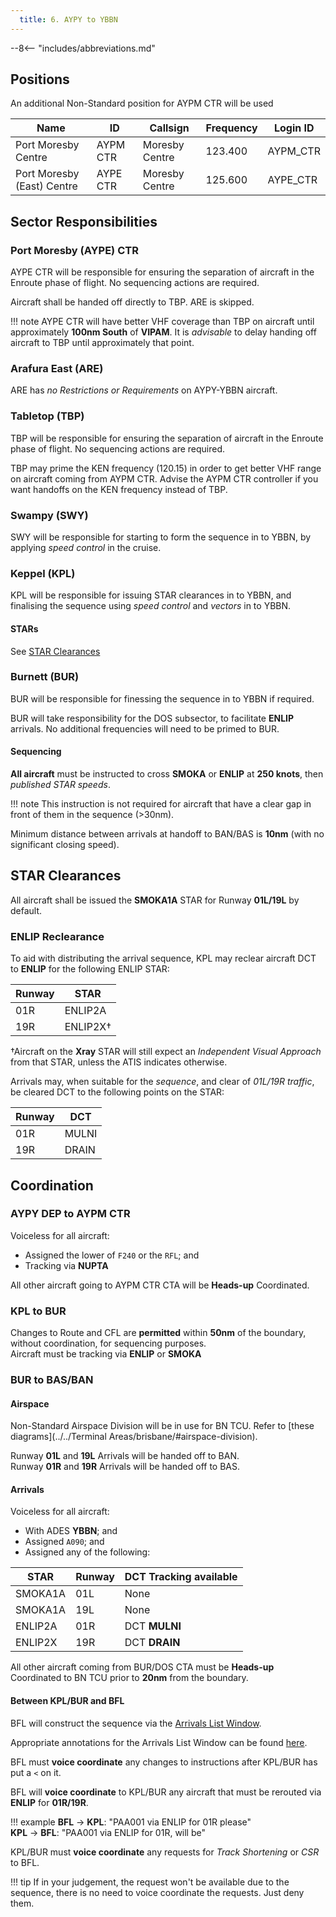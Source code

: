 ```yaml
---
  title: 6. AYPY to YBBN
---
```


--8<-- "includes/abbreviations.md"

## Positions
An additional Non-Standard position for AYPM CTR will be used

| Name               | ID      | Callsign       | Frequency        | Login ID              |
| ------------------ | --------------| -------------- | ---------------- | --------------------------------------|
| Port Moresby Centre       | AYPM CTR | Moresby Centre             | 123.400 | AYPM_CTR                              |
| Port Moresby (East) Centre       | AYPE CTR | Moresby Centre             | 125.600 | AYPE_CTR                              |

## Sector Responsibilities
### Port Moresby (AYPE) CTR
AYPE CTR will be responsible for ensuring the separation of aircraft in the Enroute phase of flight. No sequencing actions are required.

Aircraft shall be handed off directly to TBP. ARE is skipped.

!!! note
    AYPE CTR will have better VHF coverage than TBP on aircraft until approximately **100nm South** of **VIPAM**. It is *advisable* to delay handing off aircraft to TBP until approximately that point.

### Arafura East (ARE)
ARE has *no Restrictions or Requirements* on AYPY-YBBN aircraft.

### Tabletop (TBP)
TBP will be responsible for ensuring the separation of aircraft in the Enroute phase of flight. No sequencing actions are required.

TBP may prime the KEN frequency (120.15) in order to get better VHF range on aircraft coming from AYPM CTR. Advise the AYPM CTR controller if you want handoffs on the KEN frequency instead of TBP.

### Swampy (SWY)
SWY will be responsible for starting to form the sequence in to YBBN, by applying *speed control* in the cruise.

### Keppel (KPL)
KPL will be responsible for issuing STAR clearances in to YBBN, and finalising the sequence using *speed control* and *vectors* in to YBBN.

#### STARs
See [STAR Clearances](#star-clearances)

### Burnett (BUR)
BUR will be responsible for finessing the sequence in to YBBN if required.

BUR will take responsibility for the DOS subsector, to facilitate **ENLIP** arrivals. No additional frequencies will need to be primed to BUR.

#### Sequencing
**All aircraft** must be instructed to cross **SMOKA** or **ENLIP** at **250 knots**, then *published STAR speeds*.

!!! note
    This instruction is not required for aircraft that have a clear gap in front of them in the sequence (>30nm).

Minimum distance between arrivals at handoff to BAN/BAS is **10nm** (with no significant closing speed).

## STAR Clearances
All aircraft shall be issued the **SMOKA1A** STAR for Runway **01L/19L** by default.  

### ENLIP Reclearance
To aid with distributing the arrival sequence, KPL may reclear aircraft DCT to **ENLIP** for the following ENLIP STAR:

| Runway | STAR |
| ---------- | --- |
| 01R      | ENLIP2A |
| 19R      | ENLIP2X† |

†Aircraft on the **Xray** STAR will still expect an *Independent Visual Approach* from that STAR, unless the ATIS indicates otherwise.

Arrivals may, when suitable for the *sequence*, and clear of *01L/19R traffic*, be cleared DCT to the following points on the STAR:

| Runway | DCT |
| ---------- | --- |
| 01R      | MULNI |
| 19R      | DRAIN |

## Coordination
### AYPY DEP to AYPM CTR
Voiceless for all aircraft:

- Assigned the lower of `F240` or the `RFL`; and  
- Tracking via **NUPTA**

All other aircraft going to AYPM CTR CTA will be **Heads-up** Coordinated.

### KPL to BUR
Changes to Route and CFL are **permitted** within **50nm** of the boundary, without coordination, for sequencing purposes.  
Aircraft must be tracking via **ENLIP** or **SMOKA**

### BUR to BAS/BAN
#### Airspace
Non-Standard Airspace Division will be in use for BN TCU. Refer to [these diagrams](../../Terminal Areas/brisbane/#airspace-division).

Runway **01L** and **19L** Arrivals will be handed off to BAN.  
Runway **01R** and **19R** Arrivals will be handed off to BAS.  

#### Arrivals
Voiceless for all aircraft:

- With ADES **YBBN**; and  
- Assigned `A090`; and
- Assigned any of the following:

| STAR | Runway | DCT Tracking available |
| ---------- | --- | --- |
| SMOKA1A      | 01L | None |
| SMOKA1A      | 19L | None |
| ENLIP2A      | 01R | DCT **MULNI** |
| ENLIP2X      | 19R | DCT **DRAIN** |

All other aircraft coming from BUR/DOS CTA must be **Heads-up** Coordinated to BN TCU prior to **20nm** from the boundary.

#### Between KPL/BUR and BFL
BFL will construct the sequence via the [Arrivals List Window](../../../controller-skills/sequencing/#arrivals-list).

Appropriate annotations for the Arrivals List Window can be found [here](../../../client/annotations/#sequencingflow).

BFL must **voice coordinate** any changes to instructions after KPL/BUR has put a `<` on it.

BFL will **voice coordinate** to KPL/BUR any aircraft that must be rerouted via **ENLIP** for **01R/19R**.

!!! example
    <span class="hotline">**BFL** -> **KPL**</span>: "PAA001 via ENLIP for 01R please"  
    <span class="hotline">**KPL** -> **BFL**</span>: "PAA001 via ENLIP for 01R, will be"  

KPL/BUR must **voice coordinate** any requests for *Track Shortening* or *CSR* to BFL.

!!! tip
    If in your judgement, the request won't be available due to the sequence, there is no need to voice coordinate the requests. Just deny them.